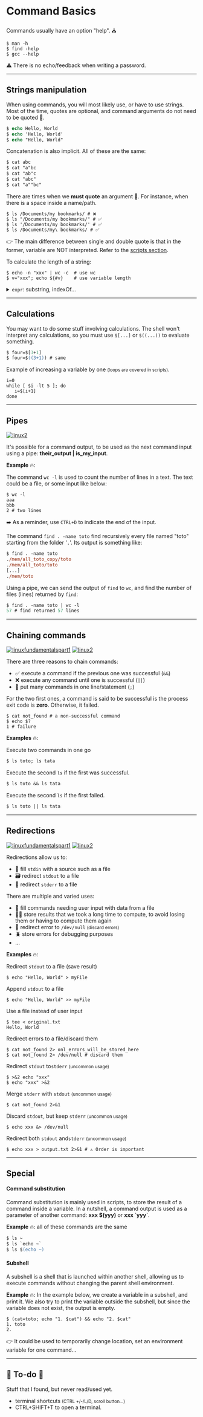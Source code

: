 # Command Basics

<div class="row row-cols-lg-2"><div>

Commands usually have an option "help". ⛪

```shell!
$ man -h
$ find -help
$ gcc --help
```

⚠️ There is no echo/feedback when writing a password.
</div><div>
</div></div>

<hr class="sep-both">

## Strings manipulation

<div class="row row-cols-lg-2"><div>

When using commands, you will most likely use, or have to use strings. Most of the time, quotes are optional, and command arguments do not need to be quoted 🎯.

```ps
$ echo Hello, World
$ echo 'Hello, World'
$ echo "Hello, World"
```

Concatenation is also implicit. All of these are the same:

```ps
$ cat abc
$ cat "a"bc
$ cat "ab"c
$ cat "abc"
$ cat "a""bc"
```
</div><div>

There are times when we **must quote** an argument 🎣. For instance, when there is a space inside a name/path.

```
$ ls /Documents/my bookmarks/ # ❌
$ ls "/Documents/my bookmarks/" # ✅
$ ls '/Documents/my bookmarks/' # ✅
$ ls /Documents/my\ bookmarks/ # ✅
```

👉 The main difference between single and double quote is that in the former, variable are NOT interpreted. Refer to the [scripts section](/operating-systems/linux/shells/scripts/index.md).

To calculate the length of a string:

```shell!
$ echo -n "xxx" | wc -c  # use wc
$ v="xxx"; echo ${#v}    # use variable length 
```

<details class="details-n">
<summary><code>expr</code>: substring, indexOf...</summary>

Length of a string (👎)

```shell!
$ expr length "Sarah"
5
```

Extract a substring <small>("3" characters in "Sarah" from index "2")</small>

```shell!
$ expr substr "Sarah" 2 3
ara
```

Index of a character in a string <small>(index of S/w in Sarah)</small>

```shell!
$ expr index "Sarah" S
1
$ expr index "Sarah" w
0
```
</details>
</div></div>

<hr class="sep-both">

## Calculations

<div class="row row-cols-lg-2"><div>

You may want to do some stuff involving calculations. The shell won't interpret any calculations, so you must use `$[...]` or `$((...))` to evaluate something.

```ps
$ four=$[3+1]
$ four=$((3+1)) # same
```
</div><div>

Example of increasing a variable by one <small>(loops are covered in scripts)</small>.

```bash!
i=0
while [ $i -lt 5 ]; do
   i=$[i+1] 
done
```
</div></div>

<hr class="sep-both">

## Pipes

[![linux2](../../../cybersecurity/_badges/thm/linux2.svg)](https://tryhackme.com/room/linux2)

<div class="row row-cols-lg-2"><div>

It's possible for a command output, to be used as the next command input using a pipe: **their_output | is_my_input**.

**Example** 🔥:

The command `wc -l` is used to count the number of lines in a text. The text could be a file, or some input like below:

```
$ wc -l
aaa
bbb
2 # two lines
```

➡️ As a reminder, use `CTRL+D` to indicate the end of the input.
</div><div>

The command `find . -name toto` find recursively every file named "toto" starting from the folder '`.`'. Its output is something like:

```ps
$ find . -name toto
./mem/all_toto_copy/toto
./mem/all_toto/toto
[...]
./mem/toto
```

Using a pipe, we can send the output of `find` to `wc`, and find the number of files (lines) returned by `find`:

```ps
$ find . -name toto | wc -l
57 # find returned 57 lines
```
</div></div>

<hr class="sep-both">

## Chaining commands

[![linuxfundamentalspart1](../../../cybersecurity/_badges/thm/linuxfundamentalspart1.svg)](https://tryhackme.com/room/linuxfundamentalspart1)
[![linux2](../../../cybersecurity/_badges/thm/linux2.svg)](https://tryhackme.com/room/linux2)

<div class="row row-cols-lg-2"><div>

There are three reasons to chain commands:

* ✅ execute a command if the previous one was successful (`&&`)
* ❌ execute any command until one is successful (`||`)
* 🤝 put many commands in one line/statement (`;`)

For the two first ones, a command is said to be successful is the process exit code is **zero**. Otherwise, it failed.

```
$ cat not_found # a non-successful command
$ echo $?
1 # failure
```
</div><div>

**Examples** 🔥: 

Execute two commands in one go

```ps
$ ls toto; ls tata
```

Execute the second `ls` if the first was successful.

```ps
$ ls toto && ls tata
```

Execute the second `ls` if the first failed.

```ps
$ ls toto || ls tata
```
</div></div>

<hr class="sep-both">

## Redirections

[![linuxfundamentalspart1](../../../cybersecurity/_badges/thm/linuxfundamentalspart1.svg)](https://tryhackme.com/room/linuxfundamentalspart1)
[![linux2](../../../cybersecurity/_badges/thm/linux2.svg)](https://tryhackme.com/room/linux2)

<div class="row row-cols-lg-2"><div>

Redirections allow us to:

* 🛁 fill `stdin` with a source such as a file
* 🗃️ redirect `stdout` to a file
* 🚩 redirect `stderr` to a file

There are multiple and varied uses:

* 🚀 fill commands needing user input with data from a file
* 🧑‍🏭 store results that we took a long time to compute, to avoid losing them or having to compute them again
* 🧯 redirect error to `/dev/null` <small>(discard errors)</small>
* 🪲 store errors for debugging purposes
* ...

**Examples** 🔥:

Redirect `stdout` to a file (save result)

```shell!
$ echo "Hello, World" > myFile
```

Append `stdout` to a file

```shell!
$ echo "Hello, World" >> myFile
```
</div><div>

Use a file instead of user input

```shell!
$ tee < original.txt
Hello, World
```

Redirect errors to a file/discard them

```shell!
$ cat not_found 2> onl_errors_will_be_stored_here
$ cat not_found 2> /dev/null # discard them
```

Redirect `stdout` to`stderr` <small>(uncommon usage)</small>

```shell!
$ >&2 echo "xxx"
$ echo "xxx" >&2
```

Merge `stderr` with `stdout` <small>(uncommon usage)</small>

```shell!
$ cat not_found 2>&1
```

Discard `stdout`, but keep `stderr` <small>(uncommon usage)</small>

```shell!
$ echo xxx &> /dev/null
```

Redirect both `stdout` and`stderr` <small>(uncommon usage)</small>

```shell!
$ echo xxx > output.txt 2>&1 # ⚠️ Order is important
```
</div></div>

<hr class="sep-both">

## Special

<div class="row row-cols-lg-2"><div>

#### Command substitution

Command substitution is mainly used in scripts, to store the result of a command inside a variable. In a nutshell, a command output is used as a parameter of another command: **xxx $(yyy)** or **xxx \`yyy\`**.

**Example** 🔥: all of these commands are the same

```ps
$ ls ~
$ ls `echo ~`
$ ls $(echo ~)
```
</div><div>

#### Subshell

A subshell is a shell that is launched within another shell, allowing us to execute commands without changing the parent shell environment.

**Example** 🔥: In the example below, we create a variable in a subshell, and print it. We also try to print the variable outside the subshell, but since the variable does not exist, the output is empty.

```shell!
$ (cat=toto; echo "1. $cat") && echo "2. $cat"
1. toto
2.
```

👉 It could be used to temporarily change location, set an environment variable for one command...
</div></div>

<hr class="sep-both">

## 👻 To-do 👻

Stuff that I found, but never read/used yet.

<div class="row row-cols-lg-2"><div>

* terminal shortcuts <small>(CTRL +/-/L/D, scroll button...)</small>
* CTRL+SHIFT+T to open a terminal.
</div><div>
</div></div>